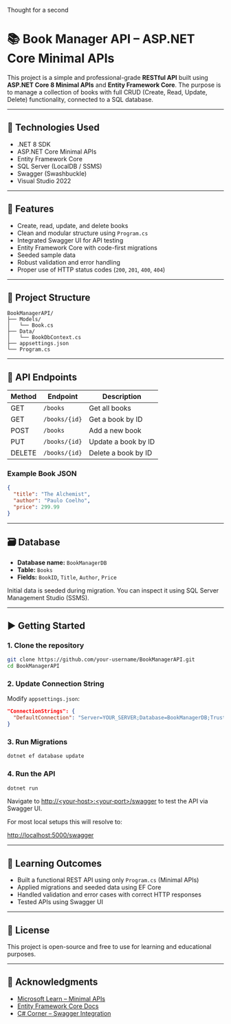 Thought for a second


# 📚 Book Manager API – ASP.NET Core Minimal APIs

This project is a simple and professional-grade **RESTful API** built using **ASP.NET Core 8 Minimal APIs** and **Entity Framework Core**. The purpose is to manage a collection of books with full CRUD (Create, Read, Update, Delete) functionality, connected to a SQL database.

---

## 🔧 Technologies Used

* .NET 8 SDK
* ASP.NET Core Minimal APIs
* Entity Framework Core
* SQL Server (LocalDB / SSMS)
* Swagger (Swashbuckle)
* Visual Studio 2022

---

## 🚀 Features

* Create, read, update, and delete books
* Clean and modular structure using `Program.cs`
* Integrated Swagger UI for API testing
* Entity Framework Core with code-first migrations
* Seeded sample data
* Robust validation and error handling
* Proper use of HTTP status codes (`200`, `201`, `400`, `404`)

---

## 📂 Project Structure

```
BookManagerAPI/
├── Models/
│   └── Book.cs
├── Data/
│   └── BookDbContext.cs
├── appsettings.json
└── Program.cs
```

---

## 🧪 API Endpoints

| Method | Endpoint      | Description         |
| ------ | ------------- | ------------------- |
| GET    | `/books`      | Get all books       |
| GET    | `/books/{id}` | Get a book by ID    |
| POST   | `/books`      | Add a new book      |
| PUT    | `/books/{id}` | Update a book by ID |
| DELETE | `/books/{id}` | Delete a book by ID |

### Example Book JSON

```json
{
  "title": "The Alchemist",
  "author": "Paulo Coelho",
  "price": 299.99
}
```

---

## 🗃️ Database

* **Database name:** `BookManagerDB`
* **Table:** `Books`
* **Fields:** `BookID`, `Title`, `Author`, `Price`

Initial data is seeded during migration. You can inspect it using SQL Server Management Studio (SSMS).

---

## ▶️ Getting Started

### 1. Clone the repository

```bash
git clone https://github.com/your-username/BookManagerAPI.git
cd BookManagerAPI
```

### 2. Update Connection String

Modify `appsettings.json`:

```json
"ConnectionStrings": {
  "DefaultConnection": "Server=YOUR_SERVER;Database=BookManagerDB;Trusted_Connection=True;TrustServerCertificate=True;"
}
```

### 3. Run Migrations

```bash
dotnet ef database update
```

### 4. Run the API

```bash
dotnet run
```

Navigate to [http://\<your‑host>:\<your‑port>/swagger](http://<your‑host>:<your‑port>/swagger) to test the API via Swagger UI.

For most local setups this will resolve to:

[http://localhost:5000/swagger](http://localhost:5000/swagger)

---

## 🧠 Learning Outcomes

* Built a functional REST API using only `Program.cs` (Minimal APIs)
* Applied migrations and seeded data using EF Core
* Handled validation and error cases with correct HTTP responses
* Tested APIs using Swagger UI

---

## 📄 License

This project is open-source and free to use for learning and educational purposes.

---

## 🙌 Acknowledgments

* [Microsoft Learn – Minimal APIs](https://learn.microsoft.com/en-us/aspnet/core/fundamentals/minimal-apis)
* [Entity Framework Core Docs](https://learn.microsoft.com/en-us/ef/core/)
* [C# Corner – Swagger Integration](https://www.c-sharpcorner.com/article/integrating-swagger-with-web-api-net-core-using-entity-framework/)

